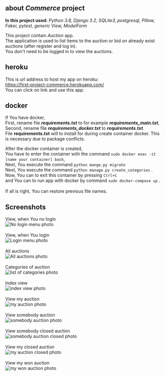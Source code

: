 about _Commerce_ project
-------------------------
**In this project used:** _Python 3.8, Django 3.2, SQLite3, postgresql, 
               Pillow, Faker, pytest, generic View, ModelForm_

This project contain _Auction_ app. \
The application is used to list items to the auction or bid on already exist auctions (after register and log in). \
You don't need to be logged in to view the auctions.


heroku
-------
This is url address to host my app on heroku: \
https://first-project-commerce.herokuapp.com/ \
You can click on link and use this app.

docker
--------
If You have docker, \
First, rename file **_requirements.txt_** to for example **_requirements_main.txt_**, \
Second, rename file **_requirements_docker.txt_** to **_requirements.txt_**. \
File __requirements.txt__ will to install for during create container docker.
This is necessary due to package conflicts.

After the docker container is created, \
You have to enter the container with the command `sudo docker exec -it [name your container] bash`, \
Next, You execute the command `python mange.py migrate` \
Next, You execute the command `python manage.py create_categories` . \
Now, You can to exit this container by pressing `Ctrl+C` \
and You can to run app with docker by command `sudo docker-compose up` . \
\
If all is right, You can restore previous file names.

Screenshots
------------
View, when You no login \
![No login menu photo](https://github.com/andree0/commerce/blob/main/static/screenshots/no_login.png) \
\
View, when You login \
![Login menu photo](https://github.com/andree0/commerce/blob/main/static/screenshots/login.png) \
\
All auctions \
![All auctions photo](https://github.com/andree0/commerce/blob/main/static/screenshots/all_auction.png) \
\
Categories of auction \
![list of categories photo](https://github.com/andree0/commerce/blob/main/static/screenshots/categories.png) \
\
Index view \
![index view photo](https://github.com/andree0/commerce/blob/main/static/screenshots/index_view.png) \
\
View my auction \
![my auction photo](https://github.com/andree0/commerce/blob/main/static/screenshots/my_auctions.png) \
\
View somebody auction \
![somebody auction photo](https://github.com/andree0/commerce/blob/main/static/screenshots/somebody_auctions.png) \
\
View somebody closed auction \
![somebody auction closed photo](https://github.com/andree0/commerce/blob/main/static/screenshots/somebody-auction_closed.png) \
\
View my closed auction \
![my auction closed photo](https://github.com/andree0/commerce/blob/main/static/screenshots/my_auction_closed.png) \
\
View my won auction \
![my won auction photo](https://github.com/andree0/commerce/blob/main/static/screenshots/my_won_auction.png)